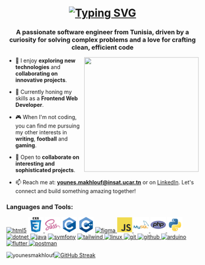 <h1 align="center">
  <a href="https://git.io/typing-svg"><img src="https://readme-typing-svg.demolab.com?font=Sriracha&size=30&duration=4500&pause=1000&color=61D9FA&center=true&vCenter=true&random=false&width=435&lines=Hi+%F0%9F%91%8B%2C+I'm+Younes+Makhlouf;Your+favourite+Engineer;I+love+learning+new+things+...;...+and+creating+creative+projects;Let's+build+greatness+together+%F0%9F%92%9E%EF%B8%8F" alt="Typing SVG" /></a>
</h1>
<h3 align="center">A passionate software engineer from Tunisia, driven by a curiosity for solving complex problems and a love for crafting clean, efficient code</h3>

<img align="right" src="https://github.com/YounesMakhlouf/YounesMakhlouf/assets/91753449/e84aceff-25a3-4000-8e65-f88095ad5ca9" height="300" width="300">

- 👀 I enjoy **exploring new technologies** and **collaborating on innovative projects**.

- 🌱 Currently honing my skills as a **Frontend Web Developer**.

- 🎮 When I'm not coding, you can find me pursuing my other interests in **writing**, **football** and **gaming**.

- 💞️ Open to **collaborate on interesting and sophisticated projects**.

- 📫 Reach me at: **younes.makhlouf@insat.ucar.tn** or on [LinkedIn](https://www.linkedin.com/in/younesmakhlouf/). Let's connect and build something amazing together!

<h3 align="left">Languages and Tools:</h3>
<p align="left"><a href="https://www.w3schools.com/html/" target="_blank" rel="noreferrer"><img src="https://www.vectorlogo.zone/logos/w3_html5/w3_html5-icon.svg" alt="html5" width="40" height="40"/></a> <a href="https://www.w3schools.com/css/" target="_blank" rel="noreferrer"> <img src="https://raw.githubusercontent.com/devicons/devicon/master/icons/css3/css3-original-wordmark.svg" alt="css3" width="40" height="40"/></a><a href="https://sass-lang.com" target="_blank" rel="noreferrer"> <img src="https://raw.githubusercontent.com/devicons/devicon/master/icons/sass/sass-original.svg" alt="sass" width="40" height="40"/></a> <a href="https://wikipedia.org/wiki/C_(langage)" target="_blank" rel="noreferrer"> <img src="https://raw.githubusercontent.com/devicons/devicon/master/icons/c/c-original.svg" alt="c" width="40" height="40"/></a> <a href="https://fr.wikipedia.org/wiki/C%2B%2B" target="_blank" rel="noreferrer"><img src="https://raw.githubusercontent.com/devicons/devicon/master/icons/cplusplus/cplusplus-original.svg" alt="c++" width="40" height="40"/></a> <a href="https://www.figma.com/" target="_blank" rel="noreferrer"> <img src="https://www.vectorlogo.zone/logos/figma/figma-icon.svg" alt="figma" width="40" height="40"/> </a> <a href="https://developer.mozilla.org/en-US/docs/Web/JavaScript" target="_blank" rel="noreferrer"> <img src="https://raw.githubusercontent.com/devicons/devicon/master/icons/javascript/javascript-original.svg" alt="javascript" width="40" height="40"/> </a> <a href="https://www.mysql.com/" target="_blank" rel="noreferrer"> <img src="https://raw.githubusercontent.com/devicons/devicon/master/icons/mysql/mysql-original-wordmark.svg" alt="mysql" width="40" height="40"/> </a> <a href="https://www.php.net" target="_blank" rel="noreferrer"> <img src="https://raw.githubusercontent.com/devicons/devicon/master/icons/php/php-original.svg" alt="php" width="40" height="40"/> </a> <a href="https://www.python.org" target="_blank" rel="noreferrer"> <img src="https://raw.githubusercontent.com/devicons/devicon/master/icons/python/python-original.svg" alt="python" width="40" height="40"/></a> <a href="https://learn.microsoft.com/fr-fr/dotnet/" target="_blank" rel="noreferrer">  <img src="https://www.vectorlogo.zone/logos/dotnet/dotnet-vertical.svg" alt="dotnet" width="40" height="40"/> </a> <a href="https://www.java.com" target="_blank" rel="noreferrer"><img src="https://www.vectorlogo.zone/logos/java/java-vertical.svg" alt="java" width="40" height="40"/></a> <a href="https://symfony.com/" target="_blank" rel="noreferrer"><img src="https://www.vectorlogo.zone/logos/symfony/symfony-icon.svg" alt="symfony" width="40" height="40"/></a> <a href="https://tailwindcss.com/" target="_blank" rel="noreferrer"> <img src="https://www.vectorlogo.zone/logos/tailwindcss/tailwindcss-icon.svg" alt="tailwind" width="40" height="40"/> </a>  <a href="https://ubuntu.com/download" target="_blank" rel="noreferrer"> <img src="https://www.vectorlogo.zone/logos/linux/linux-icon.svg" alt="linux" width="40" height="40"/> </a> <a href="https://git-scm.com/" target="_blank" rel="noreferrer"> <img src="https://www.vectorlogo.zone/logos/git-scm/git-scm-icon.svg" alt="git" width="40" height="40"/> </a> <a href="https://github.com/YounesMakhlouf" target="_blank" rel="noreferrer"> <img src="https://www.vectorlogo.zone/logos/github/github-tile.svg" alt="github" width="40" height="40"/> </a> <a href="https://www.arduino.cc/" target="_blank" rel="noreferrer"> <img src="https://www.vectorlogo.zone/logos/arduino/arduino-official.svg" alt="arduino" width="40" height="40"/> </a>  <a href="https://flutter.dev/" target="_blank" rel="noreferrer"> <img src="https://www.vectorlogo.zone/logos/flutterio/flutterio-icon.svg" alt="flutter" width="40" height="40"/> </a> <a href="https://www.postman.com/" target="_blank" rel="noreferrer"> <img src="https://www.vectorlogo.zone/logos/getpostman/getpostman-icon.svg" alt="postman" width="40" height="40"/></a></p>

<p><img align="left" src="https://github-readme-stats.vercel.app/api/top-langs?username=younesmakhlouf&show_icons=true&locale=en&layout=compact" alt="younesmakhlouf"/></p>

[![GitHub Streak](https://github-readme-streak-stats.herokuapp.com?user=younesmakhlouf)](https://git.io/streak-stats)
